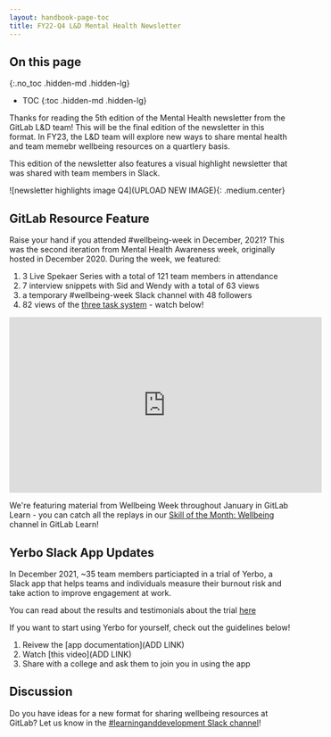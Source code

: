 ```yaml
---
layout: handbook-page-toc
title: FY22-Q4 L&D Mental Health Newsletter
---
```


## On this page
{:.no_toc .hidden-md .hidden-lg}

- TOC
{:toc .hidden-md .hidden-lg}


Thanks for reading the 5th edition of the Mental Health newsletter from the GitLab L&D team! This will be the final edition of the newsletter in this format. In FY23, the L&D team will explore new ways to share mental health and team memebr wellbeing resources on a quartlery basis.

This edition of the newsletter also features a visual highlight newsletter that was shared with team members in Slack.

![newsletter highlights image Q4](UPLOAD NEW IMAGE){: .medium.center}


## GitLab Resource Feature

Raise your hand if you attended #wellbeing-week in December, 2021? This was the second iteration from Mental Health Awareness week, originally hosted in December 2020. During the week, we featured:

1. 3 Live Spekaer Series with a total of 121 team members in attendance
1. 7 interview snippets with Sid and Wendy with a total of 63 views
1. a temporary #wellbeing-week Slack channel with 48 followers
1. 82 views of the [three task system](https://www.youtube.com/watch?v=H5Sg3Gw8E0Y) - watch below!

<iframe width="560" height="315" src="https://www.youtube.com/embed/H5Sg3Gw8E0Y" title="YouTube video player" frameborder="0" allow="accelerometer; autoplay; clipboard-write; encrypted-media; gyroscope; picture-in-picture" allowfullscreen></iframe>

We're featuring material from Wellbeing Week throughout January in GitLab Learn - you can catch all the replays in our [Skill of the Month: Wellbeing](https://gitlab.edcast.com/channel/skill-of-the-month-fy22) channel in GitLab Learn!


## Yerbo Slack App Updates

In December 2021, ~35 team members particiapted in a trial of Yerbo, a Slack app that helps teams and individuals measure their burnout risk and take action to improve engagement at work.

You can read about the results and testimonials about the trial [here](https://gitlab.com/gitlab-com/people-group/learning-development/mental-health/-/issues/6#note_802078710)

If you want to start using Yerbo for yourself, check out the guidelines below!

1. Reivew the [app documentation](ADD LINK)
1. Watch [this video](ADD LINK)
1. Share with a college and ask them to join you in using the app


## Discussion 

Do you have ideas for a new format for sharing wellbeing resources at GitLab? Let us know in the [#learninganddevelopment Slack channel](https://app.slack.com/client/T02592416/CMRAWQ97W/thread/G018JT50VH7-1641835035.006100)!
